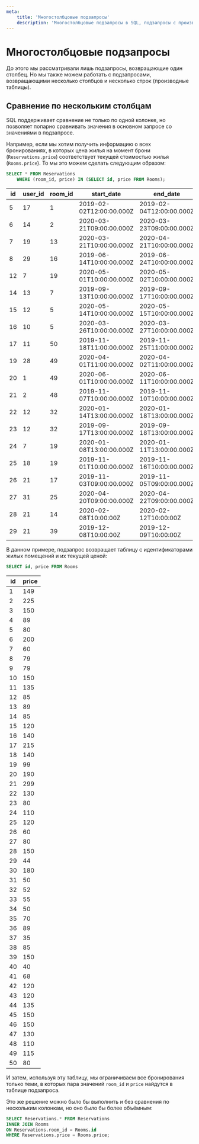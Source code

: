 ```yaml
---
meta:
    title: 'Многостолбцовые подзапросы'
    description: 'Многостолбцовые подзапросы в SQL, подзапросы с произвольной таблицей и сравнение по нескольким столбцам в SQL.'
---
```


# Многостолбцовые подзапросы

До этого мы рассматривали лишь подзапросы, возвращающие один столбец.
Но мы также можем работать с подзапросами, возвращающими несколько столбцов и несколько строк (производные таблицы).

## Сравнение по нескольким столбцам

SQL поддерживает сравнение не только по одной колонке, но позволяет попарно сравнивать значения в основном запросе со значениями в подзапросе.

Например, если мы хотим получить информацию о всех бронированиях, в которых цена жилья на момент брони (`Reservations.price`) соответствует текущей стоимостью жилья (`Rooms.price`).
То мы это можем сделать следующим образом:

<ERD databaseName="Airbnb" />

```sql
SELECT * FROM Reservations
    WHERE (room_id, price) IN (SELECT id, price FROM Rooms);
```

| id  | user_id | room_id | start_date               | end_date                 | price | total |
| --- | ------- | ------- | ------------------------ | ------------------------ | ----- | ----- |
| 5   | 17      | 1       | 2019-02-02T12:00:00.000Z | 2019-02-04T12:00:00.000Z | 149   | 298   |
| 6   | 14      | 2       | 2020-03-21T09:00:00.000Z | 2020-03-23T09:00:00.000Z | 225   | 450   |
| 7   | 19      | 13      | 2020-03-21T10:00:00.000Z | 2020-04-21T10:00:00.000Z | 89    | 2759  |
| 8   | 29      | 16      | 2019-06-14T10:00:00.000Z | 2019-06-24T10:00:00.000Z | 140   | 1400  |
| 12  | 7       | 19      | 2020-05-01T10:00:00.000Z | 2020-05-02T10:00:00.000Z | 99    | 99    |
| 14  | 13      | 7       | 2019-09-13T10:00:00.000Z | 2019-09-17T10:00:00.000Z | 60    | 240   |
| 15  | 12      | 5       | 2020-05-14T10:00:00.000Z | 2020-05-15T10:00:00.000Z | 80    | 80    |
| 16  | 10      | 5       | 2020-03-26T10:00:00.000Z | 2020-03-27T10:00:00.000Z | 80    | 80    |
| 17  | 11      | 50      | 2019-11-18T11:00:00.000Z | 2019-11-25T11:00:00.000Z | 80    | 560   |
| 19  | 28      | 49      | 2020-04-01T11:00:00.000Z | 2020-04-02T11:00:00.000Z | 115   | 115   |
| 20  | 1       | 49      | 2020-06-01T10:00:00.000Z | 2020-06-11T10:00:00.000Z | 115   | 1150  |
| 21  | 2       | 48      | 2019-11-07T10:00:00.000Z | 2019-11-10T10:00:00.000Z | 110   | 330   |
| 22  | 12      | 32      | 2020-01-14T13:00:00.000Z | 2020-01-18T13:00:00.000Z | 52    | 208   |
| 23  | 12      | 32      | 2019-09-17T13:00:00.000Z | 2019-09-18T13:00:00.000Z | 52    | 52    |
| 24  | 7       | 19      | 2020-01-08T13:00:00.000Z | 2020-01-11T13:00:00.000Z | 99    | 297   |
| 25  | 18      | 19      | 2019-11-01T10:00:00.000Z | 2019-11-16T10:00:00.000Z | 99    | 1485  |
| 26  | 21      | 17      | 2019-11-03T09:00:00.000Z | 2019-11-05T09:00:00.000Z | 215   | 430   |
| 27  | 31      | 25      | 2020-04-20T09:00:00.000Z | 2020-04-22T09:00:00.000Z | 120   | 240   |
| 28  | 21      | 14      | 2020-02-08T10:00:00Z     | 2020-02-12T10:00:00Z     | 85    | 340   |
| 29  | 21      | 39      | 2019-12-08T10:00:00Z     | 2019-12-09T10:00:00Z     | 150   | 150   |

В данном примере, подзапрос возвращает таблицу с идентификаторами жилых помещений и их текущей ценой:

```sql
SELECT id, price FROM Rooms
```

| id  | price |
| --- | ----- |
| 1   | 149   |
| 2   | 225   |
| 3   | 150   |
| 4   | 89    |
| 5   | 80    |
| 6   | 200   |
| 7   | 60    |
| 8   | 79    |
| 9   | 79    |
| 10  | 150   |
| 11  | 135   |
| 12  | 85    |
| 13  | 89    |
| 14  | 85    |
| 15  | 120   |
| 16  | 140   |
| 17  | 215   |
| 18  | 140   |
| 19  | 99    |
| 20  | 190   |
| 21  | 299   |
| 22  | 130   |
| 23  | 80    |
| 24  | 110   |
| 25  | 120   |
| 26  | 60    |
| 27  | 80    |
| 28  | 150   |
| 29  | 44    |
| 30  | 180   |
| 31  | 50    |
| 32  | 52    |
| 33  | 55    |
| 34  | 50    |
| 35  | 70    |
| 36  | 89    |
| 37  | 35    |
| 38  | 85    |
| 39  | 150   |
| 40  | 40    |
| 41  | 68    |
| 42  | 120   |
| 43  | 120   |
| 44  | 135   |
| 45  | 150   |
| 46  | 150   |
| 47  | 130   |
| 48  | 110   |
| 49  | 115   |
| 50  | 80    |

И затем, используя эту таблицу, мы ограничиваем все бронирования только теми, в которых пара значений `room_id` и `price` найдутся в
таблице подзапроса.

Это же решение можно было бы выполнить и без сравнения по нескольким колонкам, но оно было бы более объёмным:

```sql
SELECT Reservations.* FROM Reservations
INNER JOIN Rooms
ON Reservations.room_id = Rooms.id
WHERE Reservations.price = Rooms.price;
```
